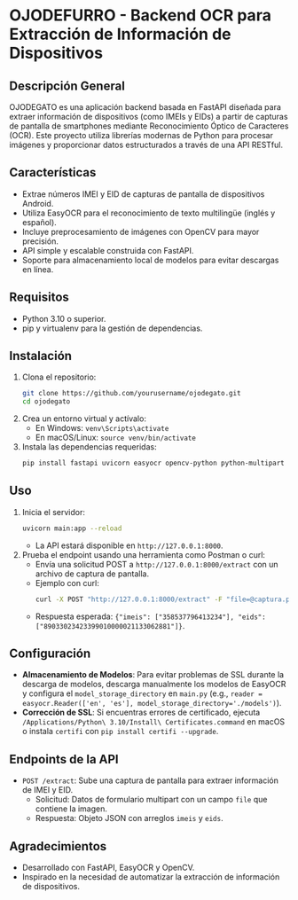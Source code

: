 # OJODEFURRO - Backend OCR para Extracción de Información de Dispositivos

## Descripción General
OJODEGATO es una aplicación backend basada en FastAPI diseñada para extraer información de dispositivos (como IMEIs y EIDs) a partir de capturas de pantalla de smartphones mediante Reconocimiento Óptico de Caracteres (OCR). Este proyecto utiliza librerías modernas de Python para procesar imágenes y proporcionar datos estructurados a través de una API RESTful.

## Características
- Extrae números IMEI y EID de capturas de pantalla de dispositivos Android.
- Utiliza EasyOCR para el reconocimiento de texto multilingüe (inglés y español).
- Incluye preprocesamiento de imágenes con OpenCV para mayor precisión.
- API simple y escalable construida con FastAPI.
- Soporte para almacenamiento local de modelos para evitar descargas en línea.

## Requisitos
- Python 3.10 o superior.
- pip y virtualenv para la gestión de dependencias.

## Instalación
1. Clona el repositorio:
   ```bash
   git clone https://github.com/yourusername/ojodegato.git
   cd ojodegato
   ```
2. Crea un entorno virtual y actívalo:
   - En Windows: `venv\Scripts\activate`
   - En macOS/Linux: `source venv/bin/activate`
3. Instala las dependencias requeridas:
   ```bash
   pip install fastapi uvicorn easyocr opencv-python python-multipart numpy<2
   ```

## Uso
1. Inicia el servidor:
   ```bash
   uvicorn main:app --reload
   ```
   - La API estará disponible en `http://127.0.0.1:8000`.
2. Prueba el endpoint usando una herramienta como Postman o curl:
   - Envía una solicitud POST a `http://127.0.0.1:8000/extract` con un archivo de captura de pantalla.
   - Ejemplo con curl:
     ```bash
     curl -X POST "http://127.0.0.1:8000/extract" -F "file=@captura.png"
     ```
   - Respuesta esperada: `{"imeis": ["358537796413234"], "eids": ["89033023423399010000021133062881"]}`.

## Configuración
- **Almacenamiento de Modelos**: Para evitar problemas de SSL durante la descarga de modelos, descarga manualmente los modelos de EasyOCR y configura el `model_storage_directory` en `main.py` (e.g., `reader = easyocr.Reader(['en', 'es'], model_storage_directory='./models')`).
- **Corrección de SSL**: Si encuentras errores de certificado, ejecuta `/Applications/Python\ 3.10/Install\ Certificates.command` en macOS o instala `certifi` con `pip install certifi --upgrade`.

## Endpoints de la API
- `POST /extract`: Sube una captura de pantalla para extraer información de IMEI y EID.
  - Solicitud: Datos de formulario multipart con un campo `file` que contiene la imagen.
  - Respuesta: Objeto JSON con arreglos `imeis` y `eids`.

## Agradecimientos
- Desarrollado con FastAPI, EasyOCR y OpenCV.
- Inspirado en la necesidad de automatizar la extracción de información de dispositivos.
